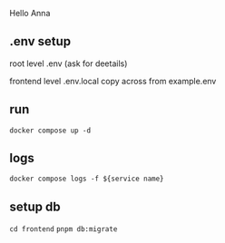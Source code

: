 Hello Anna

## .env setup
root level .env (ask for deetails)

frontend level .env.local copy across from example.env

## run
`docker compose up -d`

## logs
`docker compose logs -f ${service name}`

## setup db 
`cd frontend`
`pnpm db:migrate`

